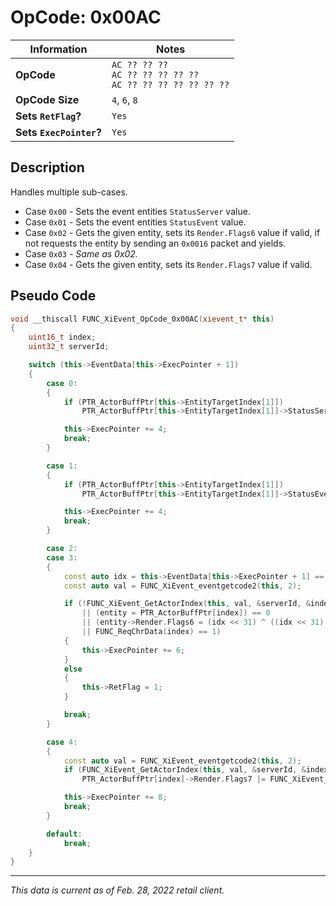 # OpCode: 0x00AC

| Information               | Notes |
|---                        |---    |
| **OpCode**                | `AC ?? ?? ??` <br> `AC ?? ?? ?? ?? ??` <br> `AC ?? ?? ?? ?? ?? ?? ??` |
| **OpCode Size**           | `4`, `6`, `8` |
| **Sets `RetFlag`?**       | `Yes` |
| **Sets `ExecPointer`?**   | `Yes` |

## Description

Handles multiple sub-cases.

  * Case `0x00` - Sets the event entities `StatusServer` value.
  * Case `0x01` - Sets the event entities `StatusEvent` value.
  * Case `0x02` - Gets the given entity, sets its `Render.Flags6` value if valid, if not requests the entity by sending an `0x0016` packet and yields.
  * Case `0x03` - _Same as 0x02._
  * Case `0x04` - Gets the given entity, sets its `Render.Flags7` value if valid.

## Pseudo Code

```cpp
void __thiscall FUNC_XiEvent_OpCode_0x00AC(xievent_t* this)
{
    uint16_t index;
    uint32_t serverId;

    switch (this->EventData[this->ExecPointer + 1])
    {
        case 0:
        {
            if (PTR_ActorBuffPtr[this->EntityTargetIndex[1]])
                PTR_ActorBuffPtr[this->EntityTargetIndex[1]]->StatusServer = FUNC_XiEvent_getworkofs_(this, 2);

            this->ExecPointer += 4;
            break;
        }

        case 1:
        {
            if (PTR_ActorBuffPtr[this->EntityTargetIndex[1]])
                PTR_ActorBuffPtr[this->EntityTargetIndex[1]]->StatusEvent = FUNC_XiEvent_getworkofs_(this, 2);

            this->ExecPointer += 4;
            break;
        }

        case 2:
        case 3:
        {
            const auto idx = this->EventData[this->ExecPointer + 1] == 2;
            const auto val = FUNC_XiEvent_eventgetcode2(this, 2);

            if (!FUNC_XiEvent_GetActorIndex(this, val, &serverId, &index)
                || (entity = PTR_ActorBuffPtr[index]) == 0
                || (entity->Render.Flags6 = (idx << 31) ^ ((idx << 31) ^ entity->Render.Flags6) & 0x7FFFFFFF, idx)
                || FUNC_ReqChrData(index) == 1)
            {
                this->ExecPointer += 6;
            }
            else
            {
                this->RetFlag = 1;
            }

            break;
        }

        case 4:
        {
            const auto val = FUNC_XiEvent_eventgetcode2(this, 2);
            if (FUNC_XiEvent_GetActorIndex(this, val, &serverId, &index) && PTR_ActorBuffPtr[index])
                PTR_ActorBuffPtr[index]->Render.Flags7 |= FUNC_XiEvent_getworkofs_(this, 6) & 3;

            this->ExecPointer += 8;
            break;
        }

        default:
            break;
    }
}
```

---

_This data is current as of Feb. 28, 2022 retail client._